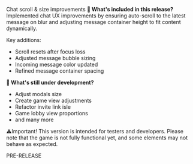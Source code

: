 Chat scroll & size improvements
**🔧 What's included in this release?**
Implemented chat UX improvements by ensuring auto-scroll to the latest message on blur and adjusting message container height to fit content dynamically.

Key additions: 
- Scroll resets after focus loss
- Adjusted message bubble sizing
- Incoming message color updated
- Refined message container spacing

**🚧 What's still under development?**
- Adjust modals size
- Create game view adjustments
- Refactor invite link isle
- Game lobby view proportions
- and many more

⚠️Important! This version is intended for testers and developers. Please note that the game is not fully functional yet, and some elements may not behave as expected.

PRE-RELEASE

